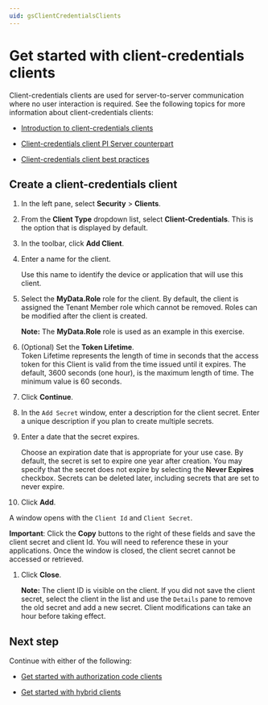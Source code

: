 ```yaml
---
uid: gsClientCredentialsClients
---
```


# Get started with client-credentials clients

Client-credentials clients are used for server-to-server communication where no user interaction is required. See the following topics for more information about client-credentials clients:

- [Introduction to client-credentials clients](xref:ccClients#client-credentials-client)

- [Client-credentials client PI Server counterpart](xref:ccClients#client-credentials-pi-server)

- [Client-credentials client best practices](xref:ccClients#client-credentials-bp)

## Create a client-credentials client

1. In the left pane, select **Security** > **Clients**.

1. From the **Client Type** dropdown list, select **Client-Credentials**. This is the option that is displayed by default.

1. In the toolbar, click **Add Client**.

1. Enter a name for the client. 

   Use this name to identify the device or application that will use this client.

1. Select the **MyData.Role** role for the client.
   By default, the client is assigned the Tenant Member role which cannot be removed. Roles can be modified after the client is created.

   **Note:** The **MyData.Role** role is used as an example in this exercise. 

1. (Optional) Set the **Token Lifetime**.  
   Token Lifetime represents the length of time in seconds that the access token for this Client is valid from the time issued until it expires. The default, 3600 seconds (one hour), is the maximum length of time. The minimum value is 60 seconds.

1. Click **Continue**.

1. In the `Add Secret` window, enter a description for the client secret. Enter a unique description if you plan to create multiple secrets.

1. Enter a date that the secret expires.

   Choose an expiration date that is appropriate for your use case. By default, the secret is set to expire one year after creation. You may specify that the secret does not expire by selecting the **Never Expires** checkbox. Secrets can be deleted later, including secrets that are set to never expire.

1. Click **Add**.

 A window opens with the `Client Id` and `Client Secret`.
    
  **Important**: Click the **Copy** buttons to the right of these fields and save the client secret and client Id. You will need to reference these in your applications. Once the window is closed, the client secret cannot be accessed or retrieved.
    
1. Click **Close**.  

   **Note:** The client ID is visible on the client. If you did not save the client secret, select the client in the list and use the `Details` pane to remove the old secret and add a new secret. Client modifications can take an hour before taking effect.

## Next step

Continue with either of the following:

- [Get started with authorization code clients](xref:gsAuthorizationCodeClients)

- [Get started with hybrid clients](xref:gsHybridClients)
